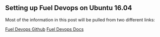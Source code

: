 ## Setting up Fuel Devops on Ubuntu 16.04

Most of the information in this post will be pulled from two different links:

[Fuel Devops Github](https://github.com/openstack/fuel-devops)
[Fuel Devops Docs](http://docs.openstack.org/developer/fuel-docs/devdocs/devops.html)
